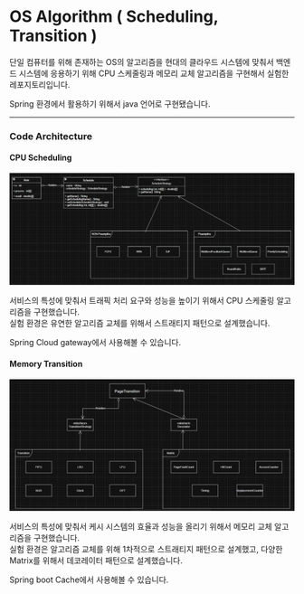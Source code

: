 # OS Algorithm ( Scheduling, Transition )
단일 컴퓨터를 위해 존재하는 OS의 알고리즘을 현대의 클라우드 시스템에 맞춰서 백엔드 시스템에 응용하기 위해 CPU 스케줄링과 메모리 교체 알고리즘을 구현해서 실험한 레포지토리입니다.  

Spring 환경에서 활용하기 위해서 java 언어로 구현됐습니다.

---

### Code Architecture

#### CPU Scheduling
![ ](./presentation/code-architecture.png)

서비스의 특성에 맞춰서 트래픽 처리 요구와 성능을 높이기 위해서 CPU 스케줄링 알고리즘을 구현했습니다.  
실험 환경은 유연한 알고리즘 교체를 위해서 스트래티지 패턴으로 설계했습니다.  

Spring Cloud gateway에서 사용해볼 수 있습니다.


#### Memory Transition
![ ](./presentation/transition.png)

서비스의 특성에 맞춰서 케시 시스템의 효율과 성능을 올리기 위해서 메모리 교체 알고리즘을 구현했습니다.  
실험 환경은 알고리즘 교체를 위해 1차적으로 스트래티지 패턴으로 설계했고, 다양한 Matrix를 위해서 데코레이터 패턴으로 설계했습니다.  

Spring boot Cache에서 사용해볼 수 있습니다.


